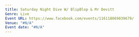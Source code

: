 ```yaml
---
title: Saturday Night Dive W/ BlipBlop & Mr Devitt
Genre: Live
Event URL: https://www.facebook.com/events/116118069039679/
Venue: "#N/A"
Event date: "#N/A"
---
```


